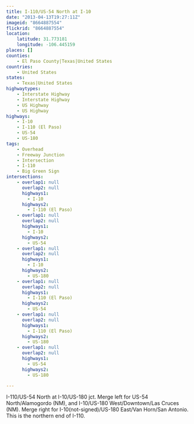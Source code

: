```yaml
---
title: I-110/US-54 North at I-10
date: "2013-04-13T19:27:11Z"
imageid: "8664887554"
flickrid: "8664887554"
location:
    latitude: 31.773181
    longitude: -106.445159
places: []
counties:
    - El Paso County|Texas|United States
countries:
    - United States
states:
    - Texas|United States
highwaytypes:
    - Interstate Highway
    - Interstate Highway
    - US Highway
    - US Highway
highways:
    - I-10
    - I-110 (El Paso)
    - US-54
    - US-180
tags:
    - Overhead
    - Freeway Junction
    - Intersection
    - I-110
    - Big Green Sign
intersections:
    - overlap1: null
      overlap2: null
      highways1:
        - I-10
      highways2:
        - I-110 (El Paso)
    - overlap1: null
      overlap2: null
      highways1:
        - I-10
      highways2:
        - US-54
    - overlap1: null
      overlap2: null
      highways1:
        - I-10
      highways2:
        - US-180
    - overlap1: null
      overlap2: null
      highways1:
        - I-110 (El Paso)
      highways2:
        - US-54
    - overlap1: null
      overlap2: null
      highways1:
        - I-110 (El Paso)
      highways2:
        - US-180
    - overlap1: null
      overlap2: null
      highways1:
        - US-54
      highways2:
        - US-180

---
```

I-110/US-54 North at I-10/US-180 jct.  Merge left for US-54 North/Alamogordo (NM), and I-10/US-180 West/Downtown/Las Cruces (NM).  Merge right for I-10(not-signed)/US-180 East/Van Horn/San Antonio.  This is the northern end of I-110.